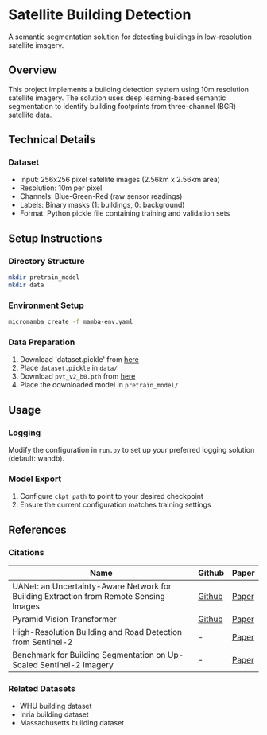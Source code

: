 # Satellite Building Detection

A semantic segmentation solution for detecting buildings in low-resolution satellite imagery.

## Overview

This project implements a building detection system using 10m resolution satellite imagery. The solution uses deep learning-based semantic segmentation to identify building footprints from three-channel (BGR) satellite data.

## Technical Details

### Dataset

- Input: 256x256 pixel satellite images (2.56km x 2.56km area)
- Resolution: 10m per pixel
- Channels: Blue-Green-Red (raw sensor readings)
- Labels: Binary masks (1: buildings, 0: background)
- Format: Python pickle file containing training and validation sets

## Setup Instructions

### Directory Structure

```bash
mkdir pretrain_model
mkdir data
```

### Environment Setup

```bash
micromamba create -f mamba-env.yaml
```

### Data Preparation

1. Download 'dataset.pickle' from [here](https://drive.google.com/file/d/1o6t22TLntANDkAGkeB_qCwHUCzH-TQ6k/view?usp=sharing)
2. Place `dataset.pickle` in `data/`
3. Download `pvt_v2_b0.pth` from [here](https://drive.google.com/drive/folders/1hCaKNrlMF6ut0b36SedPRNC_434R8VVa)
4. Place the downloaded model in `pretrain_model/`

## Usage

### Logging

Modify the configuration in `run.py` to set up your preferred logging solution (default: wandb).

### Model Export

1. Configure `ckpt_path` to point to your desired checkpoint
2. Ensure the current configuration matches training settings

## References

### Citations

| Name                                                                                   | Github                                                                           | Paper                                             |
| -------------------------------------------------------------------------------------- | -------------------------------------------------------------------------------- | ------------------------------------------------- |
| UANet: an Uncertainty-Aware Network for Building Extraction from Remote Sensing Images | [Github](https://github.com/Henryjiepanli/Uncertainty-aware-Network/tree/master) | [Paper](https://arxiv.org/pdf/2307.12309v1)       |
| Pyramid Vision Transformer                                                             | [Github](https://github.com/whai362/PVT)                                         | [Paper](https://arxiv.org/pdf/2106.13797)         |
| High-Resolution Building and Road Detection from Sentinel-2                            | -                                                                                | [Paper](https://arxiv.org/abs/2310.11622)         |
| Benchmark for Building Segmentation on Up-Scaled Sentinel-2 Imagery                    | -                                                                                | [Paper](https://www.mdpi.com/2072-4292/15/9/2347) |

### Related Datasets

- WHU building dataset
- Inria building dataset
- Massachusetts building dataset
